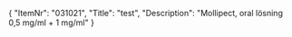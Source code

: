 {
  "ItemNr": "031021",
  "Title": "test",
  "Description": "Mollipect, oral lösning 0,5 mg/ml + 1 mg/ml"
}